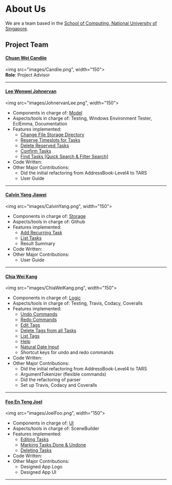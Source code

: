 # About Us

We are a team based in the [School of Computing, National University of Singapore](http://www.comp.nus.edu.sg).

## Project Team

#### [Chuan Wei Candiie](https://github.com/Candiie) <br>
<img src="images/Candiie.png", width="150"><br>
**Role**: Project Advisor

----- 

[comment]: # (@@author A0124333U)
#### [Lee Wenwei Johnervan](http://github.com/johnervan) <br>
<img src="images/JohnervanLee.png", width="150"><br>

* Components in charge of: [Model](https://github.com/CS2103AUG2016-F10-C1/main/blob/develop/docs/DeveloperGuide.md#model-component)
* Aspects/tools in charge of: Testing, Windows Environment Tester, EclEmma, Documentation
* Features implemented: 
   * [Change File Storage Directory](https://github.com/CS2103AUG2016-F10-C1/main/blob/develop/docs/UserGuide.md#changing-data-storage-location--cd)
   * [Reserve Timeslots for Tasks](https://github.com/CS2103AUG2016-F10-C1/main/blob/develop/docs/UserGuide.md#reserving-timeslots-for-a-task--rsv)
   * [Delete Reserved Tasks](https://github.com/CS2103AUG2016-F10-C1/main/blob/develop/docs/UserGuide.md#deleting-a-task-with-reserved-timeslots--rsv-d)
   * [Confirm Tasks](https://github.com/CS2103AUG2016-F10-C1/main/blob/develop/docs/UserGuide.md#confirming-a-reserved-timeslot--confirm)
   * [Find Tasks [Quick Search & Filter Search]](https://github.com/CS2103AUG2016-F10-C1/main/blob/develop/docs/UserGuide.md#finding-tasks--find)
* Code Written:
* Other Major Contributions:
   * Did the initial refactoring from AddressBook-Level4 to TARS
   * User Guide
   
-----
[comment]: # (@@author A0140022H)
#### [Calvin Yang Jiawei](http://github.com/origiri) <br>
<img src="images/CalvinYang.png", width="150"><br>

* Components in charge of: [Storage](https://github.com/CS2103AUG2016-F10-C1/main/blob/develop/docs/DeveloperGuide.md#storage-component)
* Aspects/tools in charge of: Github
* Features implemented: 
   * [Add Recurring Task](https://github.com/CS2103AUG2016-F10-C1/main/blob/develop/docs/UserGuide.md#adding-a-task--add)
   * [List Tasks](https://github.com/CS2103AUG2016-F10-C1/main/blob/develop/docs/UserGuide.md#listing-tasks--ls)
   * Result Summary
* Code Written:
* Other Major Contributions:
    * User Guide

-----

[comment]: # (@@author A0139924W)
#### [Chia Wei Kang](http://github.com/weikangchia) <br>
<img src="images/ChiaWeiKang.png", width="150"><br>

* Components in charge of: [Logic](https://github.com/CS2103AUG2016-F10-C1/main/blob/develop/docs/DeveloperGuide.md#logic-component)
* Aspects/tools in charge of: Testing, Travis, Codacy, Coveralls
* Features implemented: 
    * [Undo Commands](https://github.com/CS2103AUG2016-F10-C1/main/blob/develop/docs/UserGuide.md#undoing-a-command--undo)
    * [Redo Commands](https://github.com/CS2103AUG2016-F10-C1/main/blob/develop/docs/UserGuide.md#redoing-a-command--redo)
    * [Edit Tags](https://github.com/CS2103AUG2016-F10-C1/main/blob/develop/docs/UserGuide.md#editing-a-tags-name--tag-e)
    * [Delete Tags from all Tasks](https://github.com/CS2103AUG2016-F10-C1/main/blob/develop/docs/UserGuide.md#deleting-a-tag--tag-del)
    * [List Tags](https://github.com/CS2103AUG2016-F10-C1/main/blob/develop/docs/UserGuide.md#listing-all-tags--tag-ls)
    * [Help](https://github.com/CS2103AUG2016-F10-C1/main/blob/develop/docs/UserGuide.md#displaying-a-list-of-available-commands--help)
    * [Natural Date Input](https://github.com/CS2103AUG2016-F10-C1/main/blob/develop/docs/UserGuide.md#supported-date-formats)
    * Shortcut keys for undo and redo commands
* Code Written:
* Other Major Contributions:
    * Did the initial refactoring from AddressBook-Level4 to TARS
    * ArgumentTokenizer (flexible commands)
    * Did the refactoring of parser
    * Set up Travis, Codacy and Coveralls

-----

[comment]: # (@@author A0121533W)
#### [Foo En Teng Joel](http://github.com/jaeoheeail) <br>
<img src="images/JoelFoo.png", width="150"><br>

* Components in charge of: [UI](https://github.com/CS2103AUG2016-F10-C1/main/blob/develop/docs/DeveloperGuide.md#ui-component)
* Aspects/tools in charge of: SceneBuilder
* Features implemented: 
    * [Editing Tasks](https://github.com/CS2103AUG2016-F10-C1/main/blob/develop/docs/UserGuide.md#editing-a-task--edit)
    * [Marking Tasks Done & Undone](https://github.com/CS2103AUG2016-F10-C1/main/blob/develop/docs/UserGuide.md#marking-tasks--mark)
    * [Deleting Tasks](https://github.com/CS2103AUG2016-F10-C1/main/blob/develop/docs/UserGuide.md#deleting-a-task--del)
* Code Written:
* Other Major Contributions:
    * Designed App Logo
    * Designed App UI

 -----
